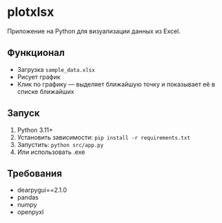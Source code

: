 # plotxlsx

Приложение на Python для визуализации данных из Excel.

## Функционал
- Загрузка `sample_data.xlsx`
- Рисует график
- Клик по графику — выделяет ближайшую точку и показывает её в списке ближайших

## Запуск
1. Python 3.11+
2. Установить зависимости: `pip install -r requirements.txt`
3. Запустить: `python src/app.py`
4. Или использовать .exe

## Требования
- dearpygui==2.1.0
- pandas
- numpy
- openpyxl
